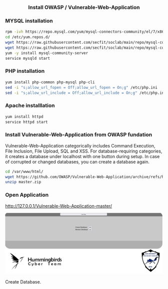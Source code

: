 <br />
<div align="center">
  <h3 align="center">Install  OWASP / Vulnerable-Web-Application </h3>
</div>


### MYSQL installation
  ```sh
rpm -ivh https://repo.mysql.com/yum/mysql-connectors-community/el/7/x86_64/mysql-community-release-el7-5.noarch.rpm
cd /etc/yum.repos.d/
wget https://raw.githubusercontent.com/secfit/soclab/main/repo/mysql-community-source.repo
wget https://raw.githubusercontent.com/secfit/soclab/main/repo/mysql-community.repo
yum -y install mysql-community-server
service mysqld start
  ```

### PHP installation
  ```sh
yum install php-common php-mysql php-cli
sed -i "s;allow_url_fopen = Off;allow_url_fopen = On;g" /etc/php.ini
sed -i "s;allow_url_include = Off;allow_url_include = On;g" /etc/php.ini
  ```
  
### Apache installlation
  ```sh
yum install httpd
service httpd start
  ```

### Install Vulnerable-Web-Application from OWASP fundation
Vulnerable-Web-Application categorically includes Command Execution, File Inclusion, File Upload, SQL and XSS. For database-requiring categories, it creates a database under localhost with one button during setup. In case of corrupted or changed databases, you can create a database again.
  ```sh
cd /var/www/html/
wget https://github.com/OWASP/Vulnerable-Web-Application/archive/refs/heads/master.zip
unzip master.zip
  ```

### Open Application
http://127.0.0.1/Vulnerable-Web-Application-master/

<img src="images/owasp_vwa.JPG">

Create Database.
